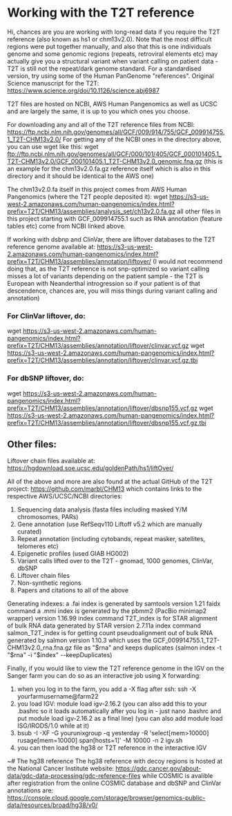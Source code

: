 # Working with the T2T reference
Hi, chances are you are working with long-read data if you require the T2T reference (also known as hs1 or chm13v2.0).
Note that the most difficult regions were put together manually,
and also that this is one individuals genome and some genomic regions (repeats, retroviral elements etc) may actually give you
a structural variant when variant calling on patient data - T2T is still not the repeat/dark genome standard. For a standardised version, try using 
some of the Human PanGenome "references".
Original Science manuscript for the T2T: https://www.science.org/doi/10.1126/science.abj6987 

T2T files are hosted on NCBI, AWS Human Pangenomics as well as UCSC and are largely the same, it is up to you which ones you choose.

For downloading any and all of the T2T reference files from NCBI: https://ftp.ncbi.nlm.nih.gov/genomes/all/GCF/009/914/755/GCF_009914755.1_T2T-CHM13v2.0/
For getting any of the NCBI ones in the directory above, you can use wget like this:
wget ftp://ftp.ncbi.nlm.nih.gov/genomes/all/GCF/000/101/405/GCF_000101405.1_T2T-CHM13v2.0/GCF_000101405.1_T2T-CHM13v2.0_genomic.fna.gz
(this is an example for the chm13v2.0.fa.gz reference itself which is also in this directory and it should be identical to the AWS one)

The chm13v2.0.fa itself in this project comes from AWS Human Pangenomics (where the T2T people deposited it):
wget https://s3-us-west-2.amazonaws.com/human-pangenomics/index.html?prefix=T2T/CHM13/assemblies/analysis_set/ch13v2.0.fa.gz
all other files in this project starting with GCF_009914755.1 such as RNA annotation (feature tables etc) come from NCBI linked above.

If working with dsbnp and ClinVar, there are liftover databases to the T2T reference genome available at:
https://s3-us-west-2.amazonaws.com/human-pangenomics/index.html?prefix=T2T/CHM13/assemblies/annotation/liftover/
(I would not recommend doing that, as the T2T reference is not snp-optimized so variant calling misses a lot 
of variants depending on the patient sample - the T2T is European with Neanderthal introgression so if your patient is 
of that descendence, chances are, you will miss things during variant calling and annotation)
### For ClinVar liftover, do:
wget https://s3-us-west-2.amazonaws.com/human-pangenomics/index.html?prefix=T2T/CHM13/assemblies/annotation/liftover/clinvar.vcf.gz
wget https://s3-us-west-2.amazonaws.com/human-pangenomics/index.html?prefix=T2T/CHM13/assemblies/annotation/liftover/clinvar.vcf.gz.tbi
### For dbSNP liftover, do:
wget https://s3-us-west-2.amazonaws.com/human-pangenomics/index.html?prefix=T2T/CHM13/assemblies/annotation/liftover/dbsnp155.vcf.gz
wget https://s3-us-west-2.amazonaws.com/human-pangenomics/index.html?prefix=T2T/CHM13/assemblies/annotation/liftover/dbsnp155.vcf.gz.tbi

## Other files:
Liftover chain files available at:  https://hgdownload.soe.ucsc.edu/goldenPath/hs1/liftOver/

All of the above and more are also found at the actual GitHub of the T2T project: https://github.com/marbl/CHM13 
which contains links to the respective AWS/UCSC/NCBI directories:
1) Sequencing data analysis (fasta files including masked Y/M chromosomes, PARs)
2) Gene annotation (use RefSeqv110 Liftoff v5.2 which are manually curated)
3) Repeat annotation (including cytobands, repeat masker, satellites, telomeres etc)
4) Epigenetic profiles (used GIAB HG002)
5) Variant calls lifted over to the T2T - gnomad, 1000 genomes, ClinVar, dbSNP
6) Liftover chain files
7) Non-synthetic regions
8) Papers and citations to all of the above

Generating indexes:
a .fai index is generated by samtools version 1.21 faidx command
a .mmi index is generated by the pbmm2 (PacBio minimap2 wrapper) version 1.16.99 index command
T2T_index is for STAR alignment of bulk RNA data generated by STAR version 2.7.11a index command
salmon_T2T_index is for getting count pseudoalignment out of bulk RNA generated by salmon version 1.10.3
which uses the GCF_009914755.1_T2T-CHM13v2.0_rna.fna.gz file as "$rna" and keeps duplicates 
(salmon index -t "$rna" -i "$index" --keepDuplicates)

Finally, if you would like to view the T2T reference genome in the IGV on the Sanger farm you can do so as an interactive job using X forwarding:
1) when you log in to the farm, you add a -X flag after ssh: ssh -X yourfarmusername@farm22
2) you load IGV: module load igv-2.16.2 
(you can also add this to your .bashrc so it loads automatically after you log in - just nano .bashrc and put module load igv-2.16.2 as a final line)
(you can also add module load ISG/IRODS/1.0 while at it)
3) bsub -I -XF -G yourunixgroup -q yesterday -R 'select[mem>10000] rusage[mem=10000] span[hosts=1]' -M 10000 -n 2 igv.sh 
4) you can then load the hg38 or T2T reference in the interactive IGV

~# The hg38 reference
The hg38 reference with decoy regions is hosted at the National Cancer Institute website:
https://gdc.cancer.gov/about-data/gdc-data-processing/gdc-reference-files
while COSMIC is avalible after registration from the online COSMIC database and dbSNP and ClinVar annotations are:
https://console.cloud.google.com/storage/browser/genomics-public-data/resources/broad/hg38/v0/



